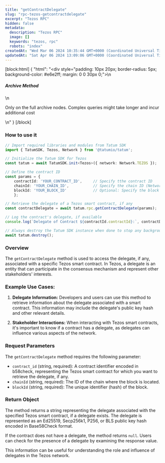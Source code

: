 ```yaml
---
title: "getContractDelegate"
slug: "rpc-tezos-getcontractdelegate"
excerpt: "Tezos RPC"
hidden: false
metadata: 
  description: "Tezos RPC"
  image: []
  keywords: "tezos, rpc"
  robots: "index"
createdAt: "Wed Mar 06 2024 10:35:44 GMT+0000 (Coordinated Universal Time)"
updatedAt: "Sat Apr 06 2024 13:09:06 GMT+0000 (Coordinated Universal Time)"
---
```

[block:html]
{
  "html": "<div style=\"padding: 10px 20px; border-radius: 5px; background-color: #e6e2ff; margin: 0 0 30px 0;\">\n  <h5>Archive Method</h5>\n  <p>Only on the full archive nodes. Complex queries might take longer and incur additional cost</p>\n</div>"
}
[/block]


### How to use it

```typescript
// Import required libraries and modules from Tatum SDK
import { TatumSDK, Tezos, Network } from '@tatumio/tatum';

// Initialize the Tatum SDK for Tezos
const tatum = await TatumSDK.init<Tezos>({ network: Network.TEZOS });

// Define the contract ID
const params = { 
    contractId: 'YOUR_CONTRACT_ID',     // Specify tthe contract ID 
    chainId: 'YOUR_CHAIN_ID',           // Specify the chain ID (Network identifier)
    blockId: 'YOUR_BLOCK_ID'            // Optional: Specify the block ID 
    };

// Retrieve the delegate of a Tezos smart contract, if any
const contractDelegate = await tatum.rpc.getContractDelegate(params);

// Log the contract's delegate, if available
console.log(`Delegate of Contract ${contractId.contractId}:`, contractDelegate);

// Always destroy the Tatum SDK instance when done to stop any background processes
await tatum.destroy();
```

### Overview

The `getContractDelegate` method is used to access the delegate, if any, associated with a specific Tezos smart contract. In Tezos, a delegate is an entity that can participate in the consensus mechanism and represent other stakeholders' interests.

### Example Use Cases:

1. **Delegate Information:** Developers and users can use this method to retrieve information about the delegate associated with a smart contract. This information may include the delegate's public key hash and other relevant details.

2. **Stakeholder Interactions:** When interacting with Tezos smart contracts, it's important to know if a contract has a delegate, as delegates can influence various aspects of the network.

### Request Parameters

The `getContractDelegate` method requires the following parameter:

- `contract_id` (string, required): A contract identifier encoded in b58check, representing the Tezos smart contract for which you want to retrieve the delegate, if any.
- `chainId` (string, required): The ID of the chain where the block is located.
- `blockId` (string, required): The unique identifier (hash) of the block.

### Return Object

The method returns a string representing the delegate associated with the specified Tezos smart contract, if a delegate exists. The delegate is represented as an Ed25519, Secp256k1, P256, or BLS public key hash encoded in Base58Check format.

If the contract does not have a delegate, the method returns `null`. Users can check for the presence of a delegate by examining the response value.

This information can be useful for understanding the role and influence of delegates in the Tezos network.
